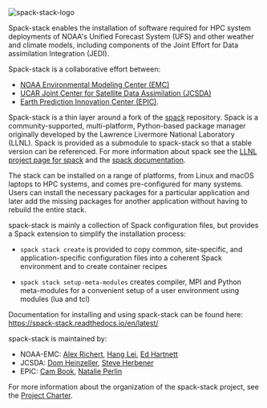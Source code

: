 ![spack-stack-logo](https://user-images.githubusercontent.com/8006981/234488735-45b2c5fa-1de6-47ad-ae3b-4a6829ae49b9.png)

Spack-stack enables the installation of software required
for HPC system deployments of NOAA's Unified Forecast System (UFS) and
other weather and climate models, including components of the Joint
Effort for Data assimilation Integration (JEDI).

Spack-stack is a collaborative effort between:
* [NOAA Environmental Modeling Center (EMC)](https://www.emc.ncep.noaa.gov/emc_new.php)
* [UCAR Joint Center for Satellite Data Assimilation (JCSDA)](https://www.jcsda.org/)
* [Earth Prediction Innovation Center (EPIC)](https://epic.noaa.gov/).

Spack-stack is a thin layer around a fork of the
[spack](https://github.com/spack/spack) repository. Spack is a
community-supported, multi-platform, Python-based package manager
originally developed by the Lawrence Livermore National Laboratory
(LLNL). Spack is provided as a submodule to spack-stack so that a
stable version can be referenced. For more information about spack see
the [LLNL project page for
spack](https://computing.llnl.gov/projects/spack-hpc-package-manager)
and the [spack
documentation](https://spack.readthedocs.io/en/latest/).

The stack can be installed on a range of platforms, from Linux and
macOS laptops to HPC systems, and comes pre-configured for many
systems. Users can install the necessary packages for a particular
application and later add the missing packages for another application
without having to rebuild the entire stack.

spack-stack is mainly a collection of Spack configuration files, but
provides a Spack extension to simplify the installation process:

- `spack stack create` is provided to copy common, site-specific, and
  application-specific configuration files into a coherent Spack
  environment and to create container recipes

- `spack stack setup-meta-modules` creates compiler, MPI and Python
  meta-modules for a convenient setup of a user environment using
  modules (lua and tcl)

Documentation for installing and using spack-stack can be found here:
https://spack-stack.readthedocs.io/en/latest/

spack-stack is maintained by:

- NOAA-EMC: [Alex Richert](https://www.github.com/AlexanderRichert-NOAA), [Hang
  Lei](https://www.github.com/Hang-Lei-NOAA), [Ed
  Hartnett](https://www.github.com/edwardhartnett)
- JCSDA: [Dom Heinzeller](https://www.github.com/climbfuji), [Steve Herbener](https://github.com/srherbener)
- EPIC: [Cam Book](https://github.com/ulmononian), [Natalie Perlin](https://github.com/natalie-perlin)

For more information about the organization of the spack-stack
project, see the [Project Charter](project_charter.md).
